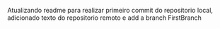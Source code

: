 Atualizando readme para realizar primeiro commit do repositorio local, adicionado texto do repositorio remoto e add a branch FirstBranch
